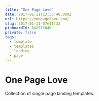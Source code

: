 ```yaml
---
title: "One Page Love"
date: 2017-01-11T13:33:40.000Z
url: https://onepagelove.com/
slug: 2017-01-11-07e11f33
pinboardId: 842973646
private: false
tags:
  - template
  - templates
  - landing
  - page
---
```


# One Page Love

Collection of single page landing templates.
